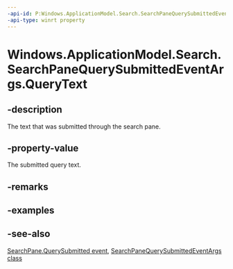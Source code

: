 ```yaml
---
-api-id: P:Windows.ApplicationModel.Search.SearchPaneQuerySubmittedEventArgs.QueryText
-api-type: winrt property
---
```


<!-- Property syntax
public string QueryText { get; }
-->

# Windows.ApplicationModel.Search.SearchPaneQuerySubmittedEventArgs.QueryText

## -description
The text that was submitted through the search pane.

## -property-value
The submitted query text.

## -remarks

## -examples

## -see-also
[SearchPane.QuerySubmitted event](searchpane_querysubmitted.md), [SearchPaneQuerySubmittedEventArgs class](searchpanequerysubmittedeventargs.md)